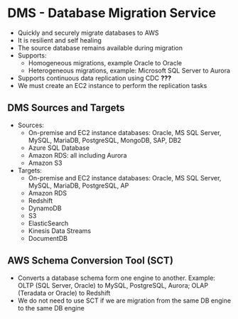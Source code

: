 # DMS - Database Migration Service

- Quickly and securely migrate databases to AWS
- It is resilient and self healing
- The source database remains available during migration
- Supports:
    - Homogeneous migrations, example Oracle to Oracle
    - Heterogeneous migrations, example: Microsoft SQL Server to Aurora
- Supports continuous data replication using CDC **???**
- We must create an EC2 instance to perform the replication tasks

## DMS Sources and Targets

- Sources:
    - On-premise and EC2 instance databases: Oracle, MS SQL Server, MySQL, MariaDB, PostgreSQL, MongoDB, SAP, DB2
    - Azure SQL Database
    - Amazon RDS: all including Aurora
    - Amazon S3
- Targets:
    - On-premise and EC2 instance databases: Oracle, MS SQL Server, MySQL, MariaDB, PostgreSQL, AP
    - Amazon RDS
    - Redshift
    - DynamoDB
    - S3
    - ElasticSearch
    - Kinesis Data Streams
    - DocumentDB

## AWS Schema Conversion Tool (SCT)

- Converts a database schema form one engine to another. Example: OLTP (SQL Server, Oracle) to MySQL, PostgreSQL, Aurora; OLAP (Teradata or Oracle) to Redshift
- We do not need to use SCT if we are migration from the same DB engine to the same DB engine
